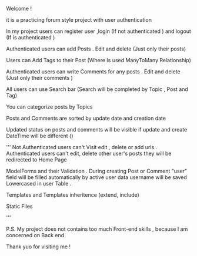 Welcome !

it is a practicing forum style project with user authentication

In my project users can register user ,login (If not authenticated ) and logout (If is authenticated )

Authenticated users can add Posts . Edit and delete (Just only their posts)

Users can Add Tags to their Post (Where Is used ManyToMany Relationship)

Authenticated users can write Comments for any posts . Edit and delete (Just only their comments )

All users can use Search bar (Search will be completed by Topic , Post and Tag)

You can categorize posts by Topics

Posts and Comments are sorted by update date and creation date

Updated status on posts and comments will be visible if update and create DateTime will be different ()

''' Not Authenticated users can't Visit edit , delete or add urls . Authenticated users can't edit, delete other user's posts they will be redirected to Home Page

ModelForms and their Validation . During creating Post or Comment "user" field will be filled automatically by active user data
username will be saved Lowercased in user Table .

Templates and Templates inheritence (extend, include)

Static Files

'''

P.S. My project does not contains too much Front-end skills , because I am concerned on Back end

Thank yuo for visiting me !

